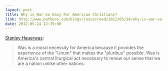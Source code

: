 ```yaml
---
layout: post
title: Why is War So Easy For American Christians?
link: http://www.patheos.com/blogs/jesuscreed/2012/05/24/why-is-war-so-easy-for-american-christians
date: 2012-05-24 12:39:00
---
```


[Stanley Hauerwas][1]:
> Was is a moral necessity for America because it provides the
> experience of the "Unum" that makes the "pluribus" possible. Was is
> America's central liturgical act necessary to renew our sense that we
> are a nation unlike other nations.

[1]:http://www.harvardichthus.org/sections/features/2009/11/war-and-the-american-difference/

